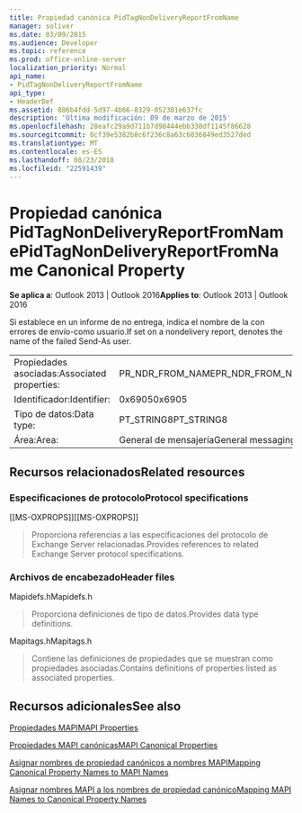 ```yaml
---
title: Propiedad canónica PidTagNonDeliveryReportFromName
manager: soliver
ms.date: 03/09/2015
ms.audience: Developer
ms.topic: reference
ms.prod: office-online-server
localization_priority: Normal
api_name:
- PidTagNonDeliveryReportFromName
api_type:
- HeaderDef
ms.assetid: 886b4fdd-5d97-4b66-8329-052301e637fc
description: 'Última modificación: 09 de marzo de 2015'
ms.openlocfilehash: 28eafc29a9d711b7d98444ebb330df1145f86628
ms.sourcegitcommit: 0cf39e5382b8c6f236c8a63c6036849ed3527ded
ms.translationtype: MT
ms.contentlocale: es-ES
ms.lasthandoff: 08/23/2018
ms.locfileid: "22591439"
---
```

# <a name="pidtagnondeliveryreportfromname-canonical-property"></a><span data-ttu-id="7b632-103">Propiedad canónica PidTagNonDeliveryReportFromName</span><span class="sxs-lookup"><span data-stu-id="7b632-103">PidTagNonDeliveryReportFromName Canonical Property</span></span>

  
  
<span data-ttu-id="7b632-104">**Se aplica a**: Outlook 2013 | Outlook 2016</span><span class="sxs-lookup"><span data-stu-id="7b632-104">**Applies to**: Outlook 2013 | Outlook 2016</span></span> 
  
<span data-ttu-id="7b632-105">Si establece en un informe de no entrega, indica el nombre de la con errores de envío-como usuario.</span><span class="sxs-lookup"><span data-stu-id="7b632-105">If set on a nondelivery report, denotes the name of the failed Send-As user.</span></span>
  
|||
|:-----|:-----|
|<span data-ttu-id="7b632-106">Propiedades asociadas:</span><span class="sxs-lookup"><span data-stu-id="7b632-106">Associated properties:</span></span>  <br/> |<span data-ttu-id="7b632-107">PR_NDR_FROM_NAME</span><span class="sxs-lookup"><span data-stu-id="7b632-107">PR_NDR_FROM_NAME</span></span>  <br/> |
|<span data-ttu-id="7b632-108">Identificador:</span><span class="sxs-lookup"><span data-stu-id="7b632-108">Identifier:</span></span>  <br/> |<span data-ttu-id="7b632-109">0x6905</span><span class="sxs-lookup"><span data-stu-id="7b632-109">0x6905</span></span>  <br/> |
|<span data-ttu-id="7b632-110">Tipo de datos:</span><span class="sxs-lookup"><span data-stu-id="7b632-110">Data type:</span></span>  <br/> |<span data-ttu-id="7b632-111">PT_STRING8</span><span class="sxs-lookup"><span data-stu-id="7b632-111">PT_STRING8</span></span>  <br/> |
|<span data-ttu-id="7b632-112">Área:</span><span class="sxs-lookup"><span data-stu-id="7b632-112">Area:</span></span>  <br/> |<span data-ttu-id="7b632-113">General de mensajería</span><span class="sxs-lookup"><span data-stu-id="7b632-113">General messaging</span></span>  <br/> |
   
## <a name="related-resources"></a><span data-ttu-id="7b632-114">Recursos relacionados</span><span class="sxs-lookup"><span data-stu-id="7b632-114">Related resources</span></span>

### <a name="protocol-specifications"></a><span data-ttu-id="7b632-115">Especificaciones de protocolo</span><span class="sxs-lookup"><span data-stu-id="7b632-115">Protocol specifications</span></span>

<span data-ttu-id="7b632-116">[[MS-OXPROPS]]</span><span class="sxs-lookup"><span data-stu-id="7b632-116">[[MS-OXPROPS]]</span></span> 
  
> <span data-ttu-id="7b632-117">Proporciona referencias a las especificaciones del protocolo de Exchange Server relacionadas.</span><span class="sxs-lookup"><span data-stu-id="7b632-117">Provides references to related Exchange Server protocol specifications.</span></span>
    
### <a name="header-files"></a><span data-ttu-id="7b632-118">Archivos de encabezado</span><span class="sxs-lookup"><span data-stu-id="7b632-118">Header files</span></span>

<span data-ttu-id="7b632-119">Mapidefs.h</span><span class="sxs-lookup"><span data-stu-id="7b632-119">Mapidefs.h</span></span>
  
> <span data-ttu-id="7b632-120">Proporciona definiciones de tipo de datos.</span><span class="sxs-lookup"><span data-stu-id="7b632-120">Provides data type definitions.</span></span>
    
<span data-ttu-id="7b632-121">Mapitags.h</span><span class="sxs-lookup"><span data-stu-id="7b632-121">Mapitags.h</span></span>
  
> <span data-ttu-id="7b632-122">Contiene las definiciones de propiedades que se muestran como propiedades asociadas.</span><span class="sxs-lookup"><span data-stu-id="7b632-122">Contains definitions of properties listed as associated properties.</span></span>
    
## <a name="see-also"></a><span data-ttu-id="7b632-123">Recursos adicionales</span><span class="sxs-lookup"><span data-stu-id="7b632-123">See also</span></span>



[<span data-ttu-id="7b632-124">Propiedades MAPI</span><span class="sxs-lookup"><span data-stu-id="7b632-124">MAPI Properties</span></span>](mapi-properties.md)
  
[<span data-ttu-id="7b632-125">Propiedades MAPI canónicas</span><span class="sxs-lookup"><span data-stu-id="7b632-125">MAPI Canonical Properties</span></span>](mapi-canonical-properties.md)
  
[<span data-ttu-id="7b632-126">Asignar nombres de propiedad canónicos a nombres MAPI</span><span class="sxs-lookup"><span data-stu-id="7b632-126">Mapping Canonical Property Names to MAPI Names</span></span>](mapping-canonical-property-names-to-mapi-names.md)
  
[<span data-ttu-id="7b632-127">Asignar nombres MAPI a los nombres de propiedad canónico</span><span class="sxs-lookup"><span data-stu-id="7b632-127">Mapping MAPI Names to Canonical Property Names</span></span>](mapping-mapi-names-to-canonical-property-names.md)

